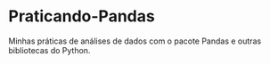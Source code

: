 # Praticando-Pandas
Minhas práticas de análises de dados com o pacote Pandas e outras bibliotecas do Python.
